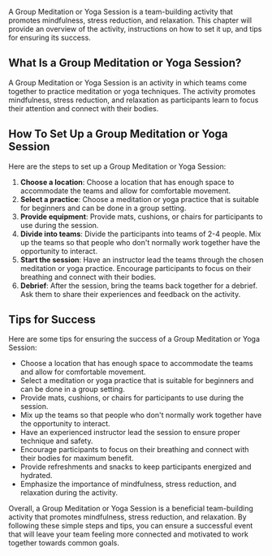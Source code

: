 
A Group Meditation or Yoga Session is a team-building activity that promotes mindfulness, stress reduction, and relaxation. This chapter will provide an overview of the activity, instructions on how to set it up, and tips for ensuring its success.

What Is a Group Meditation or Yoga Session?
-------------------------------------------

A Group Meditation or Yoga Session is an activity in which teams come together to practice meditation or yoga techniques. The activity promotes mindfulness, stress reduction, and relaxation as participants learn to focus their attention and connect with their bodies.

How To Set Up a Group Meditation or Yoga Session
------------------------------------------------

Here are the steps to set up a Group Meditation or Yoga Session:

1. **Choose a location**: Choose a location that has enough space to accommodate the teams and allow for comfortable movement.
2. **Select a practice**: Choose a meditation or yoga practice that is suitable for beginners and can be done in a group setting.
3. **Provide equipment**: Provide mats, cushions, or chairs for participants to use during the session.
4. **Divide into teams**: Divide the participants into teams of 2-4 people. Mix up the teams so that people who don't normally work together have the opportunity to interact.
5. **Start the session**: Have an instructor lead the teams through the chosen meditation or yoga practice. Encourage participants to focus on their breathing and connect with their bodies.
6. **Debrief**: After the session, bring the teams back together for a debrief. Ask them to share their experiences and feedback on the activity.

Tips for Success
----------------

Here are some tips for ensuring the success of a Group Meditation or Yoga Session:

* Choose a location that has enough space to accommodate the teams and allow for comfortable movement.
* Select a meditation or yoga practice that is suitable for beginners and can be done in a group setting.
* Provide mats, cushions, or chairs for participants to use during the session.
* Mix up the teams so that people who don't normally work together have the opportunity to interact.
* Have an experienced instructor lead the session to ensure proper technique and safety.
* Encourage participants to focus on their breathing and connect with their bodies for maximum benefit.
* Provide refreshments and snacks to keep participants energized and hydrated.
* Emphasize the importance of mindfulness, stress reduction, and relaxation during the activity.

Overall, a Group Meditation or Yoga Session is a beneficial team-building activity that promotes mindfulness, stress reduction, and relaxation. By following these simple steps and tips, you can ensure a successful event that will leave your team feeling more connected and motivated to work together towards common goals.
